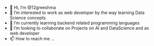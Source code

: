 - 👋 Hi, I’m @12greeshma
- 👀 I’m interested to work as web developer by the way learning Data Science concepts
- 🌱 I’m currently learning backend related programming languages
- 💞️ I’m looking to collaborate on Projects on AI and DataScience and as web developer
- 📫 How to reach me ...

<!---
12greeshma/12greeshma is a ✨ special ✨ repository because its `README.md` (this file) appears on your GitHub profile.
You can click the Preview link to take a look at your changes.
--->
